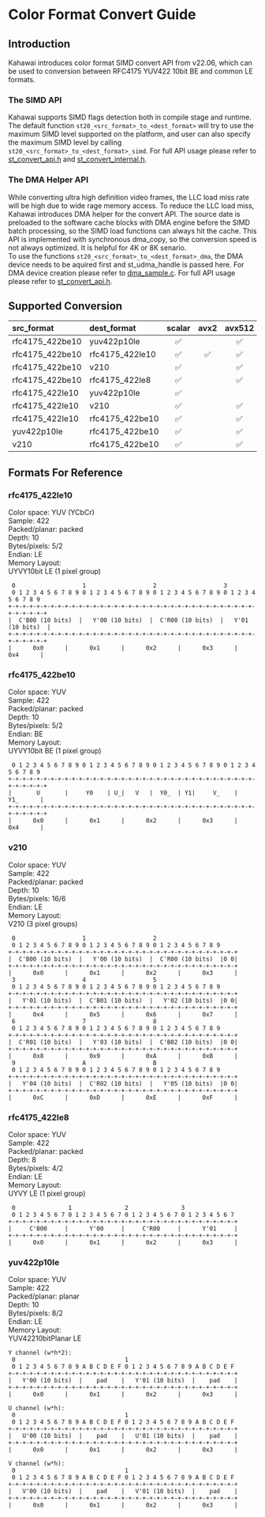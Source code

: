 # Color Format Convert Guide

## Introduction
Kahawai introduces color format SIMD convert API from v22.06, which can be used to conversion between RFC4175 YUV422 10bit BE and common LE formats.  
### The SIMD API
Kahawai supports SIMD flags detection both in compile stage and runtime.   
The default function `st20_<src_format>_to_<dest_format>` will try to use the maximum SIMD level supported on the platform, and user can also specify the maximum SIMD level by calling `st20_<src_format>_to_<dest_format>_simd`. 
For full API usage please refer to [st_convert_api.h](../include/st_convert_api.h) and [st_convert_internal.h](../include/st_convert_internal.h).
### The DMA Helper API
While converting ultra high definition video frames, the LLC load miss rate will be high due to wide rage memory access. To reduce the LLC load miss, Kahawai introduces DMA helper for the convert API. The source date is preloaded to the software cache blocks with DMA engine before the SIMD batch processing, so the SIMD load functions can always hit the cache. This API is implemented with synchronous dma_copy, so the conversion speed is not always optimized. It is helpful for 4K or 8K senario.   
To use the functions `st20_<src_format>_to_<dest_format>_dma`, the DMA device needs to be aquired first and st_udma_handle is passed here. For DMA device creation please refer to [dma_sample.c](../app/sample/dma_sample.c).
For full API usage please refer to [st_convert_api.h](../include/st_convert_api.h).

## Supported Conversion
| src_format| dest_format | scalar | avx2 | avx512 | avx512_vbmi |
| :---      |     :---    | :----: |:----:| :----: |    :----:   |
| rfc4175_422be10   | yuv422p10le       | &#x2705; |          | &#x2705; | &#x2705; |
| rfc4175_422be10   | rfc4175_422le10   | &#x2705; | &#x2705; | &#x2705; | &#x2705; |
| rfc4175_422be10   | v210              | &#x2705; |          | &#x2705; | &#x2705; |
| rfc4175_422be10   | rfc4175_422le8    | &#x2705; |          | &#x2705; | &#x2705; |
| rfc4175_422le10   | yuv422p10le       | &#x2705; |          |          |          |
| rfc4175_422le10   | v210              | &#x2705; |          | &#x2705; | &#x2705; |
| rfc4175_422le10   | rfc4175_422be10   | &#x2705; |          | &#x2705; | &#x2705; |
| yuv422p10le       | rfc4175_422be10   | &#x2705; |          | &#x2705; |          |
| v210              | rfc4175_422be10   | &#x2705; |          | &#x2705; | &#x2705; |

## Formats For Reference
### rfc4175_422le10
Color space: YUV (YCbCr)  
Sample: 422  
Packed/planar: packed  
Depth: 10  
Bytes/pixels: 5/2  
Endian: LE  
Memory Layout:  
UYVY10bit LE (1 pixel group)  
```
 0                   1                   2                   3
 0 1 2 3 4 5 6 7 8 9 0 1 2 3 4 5 6 7 8 9 0 1 2 3 4 5 6 7 8 9 0 1 2 3 4 5 6 7 8 9
+-+-+-+-+-+-+-+-+-+-+-+-+-+-+-+-+-+-+-+-+-+-+-+-+-+-+-+-+-+-+-+-+-+-+-+-+-+-+-+-+
|  C'B00 (10 bits)  |   Y'00 (10 bits)  |  C'R00 (10 bits)  |   Y'01 (10 bits)  |
+-+-+-+-+-+-+-+-+-+-+-+-+-+-+-+-+-+-+-+-+-+-+-+-+-+-+-+-+-+-+-+-+-+-+-+-+-+-+-+-+
|      0x0      |      0x1      |      0x2      |      0x3      |      0x4      |
```

### rfc4175_422be10
Color space: YUV  
Sample: 422  
Packed/planar: packed  
Depth: 10  
Bytes/pixels: 5/2  
Endian: BE  
Memory Layout:  
UYVY10bit BE (1 pixel group)  
```
 0 1 2 3 4 5 6 7 8 9 0 1 2 3 4 5 6 7 8 9 0 1 2 3 4 5 6 7 8 9 0 1 2 3 4 5 6 7 8 9
+-+-+-+-+-+-+-+-+-+-+-+-+-+-+-+-+-+-+-+-+-+-+-+-+-+-+-+-+-+-+-+-+-+-+-+-+-+-+-+-+
|       U       |     Y0    | U_|   V   |  Y0_  | Y1|     V_    |      Y1_      |
+-+-+-+-+-+-+-+-+-+-+-+-+-+-+-+-+-+-+-+-+-+-+-+-+-+-+-+-+-+-+-+-+-+-+-+-+-+-+-+-+
|      0x0      |      0x1      |      0x2      |      0x3      |      0x4      |
```

### v210
Color space: YUV  
Sample: 422  
Packed/planar: packed  
Depth: 10  
Bytes/pixels: 16/6  
Endian: LE  
Memory Layout:  
V210 (3 pixel groups)  
```
 0                   1                   2                       
 0 1 2 3 4 5 6 7 8 9 0 1 2 3 4 5 6 7 8 9 0 1 2 3 4 5 6 7 8 9     
+-+-+-+-+-+-+-+-+-+-+-+-+-+-+-+-+-+-+-+-+-+-+-+-+-+-+-+-+-+-+-+-+
|  C'B00 (10 bits)  |   Y'00 (10 bits)  |  C'R00 (10 bits)  |0 0|
+-+-+-+-+-+-+-+-+-+-+-+-+-+-+-+-+-+-+-+-+-+-+-+-+-+-+-+-+-+-+-+-+
|      0x0      |      0x1      |      0x2      |      0x3      |
 3                   4                   5
 0 1 2 3 4 5 6 7 8 9 0 1 2 3 4 5 6 7 8 9 0 1 2 3 4 5 6 7 8 9
+-+-+-+-+-+-+-+-+-+-+-+-+-+-+-+-+-+-+-+-+-+-+-+-+-+-+-+-+-+-+-+-+
|   Y'01 (10 bits)  |  C'B01 (10 bits)  |   Y'02 (10 bits)  |0 0|
+-+-+-+-+-+-+-+-+-+-+-+-+-+-+-+-+-+-+-+-+-+-+-+-+-+-+-+-+-+-+-+-+
|      0x4      |      0x5      |      0x6      |      0x7      |
 6                   7                   8
 0 1 2 3 4 5 6 7 8 9 0 1 2 3 4 5 6 7 8 9 0 1 2 3 4 5 6 7 8 9
+-+-+-+-+-+-+-+-+-+-+-+-+-+-+-+-+-+-+-+-+-+-+-+-+-+-+-+-+-+-+-+-+
|  C'R01 (10 bits)  |   Y'03 (10 bits)  |  C'B02 (10 bits)  |0 0|
+-+-+-+-+-+-+-+-+-+-+-+-+-+-+-+-+-+-+-+-+-+-+-+-+-+-+-+-+-+-+-+-+
|      0x8      |      0x9      |      0xA      |      0xB      |
 9                   A                   B
 0 1 2 3 4 5 6 7 8 9 0 1 2 3 4 5 6 7 8 9 0 1 2 3 4 5 6 7 8 9
+-+-+-+-+-+-+-+-+-+-+-+-+-+-+-+-+-+-+-+-+-+-+-+-+-+-+-+-+-+-+-+-+
|   Y'04 (10 bits)  |  C'R02 (10 bits)  |   Y'05 (10 bits)  |0 0|
+-+-+-+-+-+-+-+-+-+-+-+-+-+-+-+-+-+-+-+-+-+-+-+-+-+-+-+-+-+-+-+-+
|      0xC      |      0xD      |      0xE      |      0xF      |
```

### rfc4175_422le8
Color space: YUV  
Sample: 422  
Packed/planar: packed  
Depth: 8  
Bytes/pixels: 4/2  
Endian: LE  
Memory Layout:  
UYVY LE (1 pixel group)  
```
 0               1               2               3
 0 1 2 3 4 5 6 7 0 1 2 3 4 5 6 7 0 1 2 3 4 5 6 7 0 1 2 3 4 5 6 7 
+-+-+-+-+-+-+-+-+-+-+-+-+-+-+-+-+-+-+-+-+-+-+-+-+-+-+-+-+-+-+-+-+
|     C'B00     |      Y'00     |     C'R00     |      Y'01     |
+-+-+-+-+-+-+-+-+-+-+-+-+-+-+-+-+-+-+-+-+-+-+-+-+-+-+-+-+-+-+-+-+
|      0x0      |      0x1      |      0x2      |      0x3      |
```

### yuv422p10le
Color space: YUV  
Sample: 422  
Packed/planar: planar  
Depth: 10  
Bytes/pixels: 8/2  
Endian: LE  
Memory Layout:  
YUV42210bitPlanar LE  
```
Y channel (w*h*2):
 0                               1
 0 1 2 3 4 5 6 7 8 9 A B C D E F 0 1 2 3 4 5 6 7 8 9 A B C D E F
+-+-+-+-+-+-+-+-+-+-+-+-+-+-+-+-+-+-+-+-+-+-+-+-+-+-+-+-+-+-+-+-+
|   Y'00 (10 bits)  |    pad    |   Y'01 (10 bits)  |    pad    |   
+-+-+-+-+-+-+-+-+-+-+-+-+-+-+-+-+-+-+-+-+-+-+-+-+-+-+-+-+-+-+-+-+
|      0x0      |      0x1      |      0x2      |      0x3      | 

U channel (w*h):
 0                               1
 0 1 2 3 4 5 6 7 8 9 A B C D E F 0 1 2 3 4 5 6 7 8 9 A B C D E F
+-+-+-+-+-+-+-+-+-+-+-+-+-+-+-+-+-+-+-+-+-+-+-+-+-+-+-+-+-+-+-+-+
|   U'00 (10 bits)  |    pad    |   U'01 (10 bits)  |    pad    |   
+-+-+-+-+-+-+-+-+-+-+-+-+-+-+-+-+-+-+-+-+-+-+-+-+-+-+-+-+-+-+-+-+
|      0x0      |      0x1      |      0x2      |      0x3      | 

V channel (w*h):
 0                               1
 0 1 2 3 4 5 6 7 8 9 A B C D E F 0 1 2 3 4 5 6 7 8 9 A B C D E F
+-+-+-+-+-+-+-+-+-+-+-+-+-+-+-+-+-+-+-+-+-+-+-+-+-+-+-+-+-+-+-+-+
|   V'00 (10 bits)  |    pad    |   V'01 (10 bits)  |    pad    |   
+-+-+-+-+-+-+-+-+-+-+-+-+-+-+-+-+-+-+-+-+-+-+-+-+-+-+-+-+-+-+-+-+
|      0x0      |      0x1      |      0x2      |      0x3      |
```
